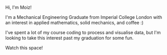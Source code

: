 Hi, I'm Moiz!

I'm a Mechanical Engineering Graduate from Imperial College London with an interest in applied mathematics, solid mechanics, and coffee :)

I've spent a lot of my course coding to process and visualise data, but I'm looking to take this interest past my graduation for some fun.

Watch this space!
